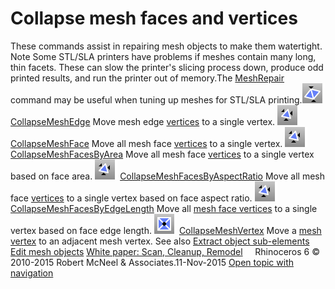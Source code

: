 ---
---


# Collapse mesh faces and vertices
These commands assist in repairing mesh objects to make them watertight.
Note
Some STL/SLA printers have problems if meshes contain many long, thin facets. These can slow the printer's slicing process down, produce odd printed results, and run the printer out of memory.The [MeshRepair](meshrepair.html) command may be useful when tuning up meshes for STL/SLA printing.![images/collapsemeshedge.png](images/collapsemeshedge.png) [CollapseMeshEdge](collapsemeshedge.html) 
Move mesh edge [vertices](meshvertex.html) to a single vertex.
![images/collapsemeshface.png](images/collapsemeshface.png) [CollapseMeshFace](collapsemeshface-commands.html) 
Move all mesh face [vertices](meshvertex.html) to a single vertex.
![images/collapsemeshfacesbyarea.png](images/collapsemeshfacesbyarea.png) [CollapseMeshFacesByArea](collapsemeshface-commands.html#collapsemeshfacesbyarea) 
Move all mesh face [vertices](meshvertex.html) to a single vertex based on face area.
![images/collapsemeshfacesbyaspectratio.png](images/collapsemeshfacesbyaspectratio.png) [CollapseMeshFacesByAspectRatio](collapsemeshface-commands.html#collapsemeshfacesbyaspectratio) 
Move all mesh face [vertices](meshvertex.html) to a single vertex based on face aspect ratio.
![images/collapsemeshfacesbyedgelength.png](images/collapsemeshfacesbyedgelength.png) [CollapseMeshFacesByEdgeLength](collapsemeshface-commands.html#collapsemeshfacesbyedgelength) 
Move all [mesh face vertices](meshvertex.html) to a single vertex based on face edge length.
![images/collapsemeshvertex.png](images/collapsemeshvertex.png) [CollapseMeshVertex](collapsemeshvertex.html) 
Move a [mesh vertex](meshvertex.html) to an adjacent mesh vertex.
See also
 [Extract object sub-elements](sak-extract.html) 
 [Edit mesh objects](sak-meshtools.html) 
 [White paper: Scan, Cleanup, Remodel](http://download.rhino3d.com/download.asp?id=ScanCleanupRemodel) 
&#160;
&#160;
Rhinoceros 6 © 2010-2015 Robert McNeel &amp; Associates.11-Nov-2015
 [Open topic with navigation](sak-collapsemesh.html) 


